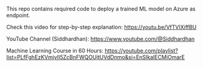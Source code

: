 This repo contains required code to deploy a trained ML model on Azure as endpoint.

Check this video for step-by-step explanation: https://youtu.be/VfTVIXiffBU

YouTube Channel (Siddhardhan): https://www.youtube.com/@Siddhardhan

Machine Learning Course in 60 Hours: https://youtube.com/playlist?list=PLfFghEzKVmjvII5ZcBnFWQOUjtUVdDnmo&si=EnSIkaIECMiOmarE
